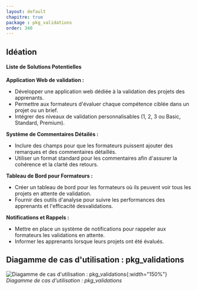 ```yaml
---
layout: default
chapitre: true
package : pkg_validations
order: 340
---
```



## Idéation

#### Liste de Solutions Potentielles

**Application Web de validation  :**
- Développer une application web dédiée à la validation des projets des apprenants.
- Permettre aux formateurs d'évaluer chaque compétence ciblée dans un projet ou un brief.
- Intégrer des niveaux de validation personnalisables (1, 2, 3 ou Basic, Standard, Premium).

**Système de Commentaires Détailés :**
- Inclure des champs pour que les formateurs puissent ajouter des remarques et des commentaires détaillés.
- Utiliser un format standard pour les commentaires afin d'assurer la cohérence et la clarté des retours.

**Tableau de Bord pour Formateurs :**
- Créer un tableau de bord pour les formateurs où ils peuvent voir tous les projets en attente de validation.
- Fournir des outils d'analyse pour suivre les performances des apprenants et l'efficacité desvalidations.

**Notifications et Rappels :**
- Mettre en place un système de notifications pour rappeler aux formateurs les validations en attente.
- Informer les apprenants lorsque leurs projets ont été évalués.




## Diagamme de cas d'utilisation : pkg_validations
![Diagamme de cas d'utilisation : pkg_validations](/soli-lms/diagrammes/pkg_validations/uses_cases_pkg_validations/uses_cases_pkg_validations.svg){:width="150%"}
*Diagamme de cas d'utilisation : pkg_validations*



